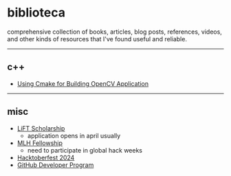 # biblioteca
comprehensive collection of books, articles, blog posts, references, videos, and other kinds of resources that I've found useful and reliable.

---

## c++

- [Using Cmake for Building OpenCV Application](https://girishjoshi.io/post/using-cmake-for-building-opencv-application/)

---

## misc
- [LiFT Scholarship](https://www.linuxfoundation.org/about/lift-scholarships)
  - application opens in april usually
- [MLH Fellowship](https://fellowship.mlh.io/)
    - need to participate in global hack weeks
- [Hacktoberfest 2024](https://hacktoberfest.com/)
- [GitHub Developer Program](https://docs.github.com/en/get-started/exploring-integrations/github-developer-program)
